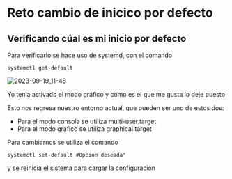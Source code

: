 # Reto cambio de inicico por defecto

## Verificando cúal es mi inicio por defecto
Para verificarlo se hace uso de systemd, con el comando 
```
systemctl get-default
```
![2023-09-19_11-48](https://github.com/dasebaztian/adminServ/assets/111941668/3ed5f7ae-f89c-4846-8136-05e33451dd78)

Yo tenia activado el modo gráfico y cómo es el que me gusta lo deje puesto

Esto nos regresa nuestro entorno actual, que pueden ser uno de estos dos:
- Para el modo consola se utiliza multi-user.target
- Para el modo gráfico se utiliza graphical.target

Para cambiarnos se utiliza el comando 
```
systemctl set-default #Opción deseada" 
```

y se reinicia el sistema para cargar la configuración

